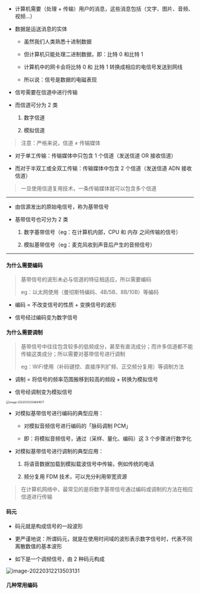 - 计算机需要（处理 + 传输）用户的消息，这些消息包括（文字、图片、音频、视频...）

- 数据是运送消息的实体

	- 虽然我们人类熟悉十进制数据

	- 但计算机只能处理二进制数据，即：比特 0 和比特 1

	- 计算机中的网卡会将比特 0 和 比特 1 转换成相应的电信号发送到网线

	- 所以说：信号是数据的电磁表现

- 信号需要在信道中进行传输

- 而信道可分为 2 类

	1. 数字信道

	2. 模拟信道

> 注意：严格来说，信道 ≠ 传输媒体

- 对于单工传输：传输媒体中只包含 1 个信道（发送信道 OR 接收信道）

- 而对于半双工或全双工传输：传输媒体中包含 2 个信道（发送信道 ADN 接收信道）

> 一旦使用信道复用技术，一条传输媒体就可以包含多个信道

---

- 由信源发出的原始电信号，称为基带信号

- 基带信号也可分为 2 类

	1. 数字基带信号（eg：在计算机内部，CPU 和 内存 之间传输的信号）

	2. 模拟基带信号（eg：麦克风收到声音后产生的音频信号）

---

#### 为什么需要编码

> 基带信号的波形未必与信道的特征相适应，所以需要编码
>
> eg：以太网使用（曼彻斯特编码、4B/5B、8B/10B）等编码

- 编码 = 不改变信号的性质 + 变换信号的波形

- 信号经过编码变为数字信号

#### 为什么需要调制

> 基带信号中往往包含较多的低频成分，甚至有直流成分；而许多信道都不能传输这类成分；所以需要对基带信号进行调制
>
> eg：WiFi使用（补码键控、直接序列扩频、正交频分复用）等调制方法

- 调制 = 将信号的频率范围搬移到较高的频段 + 转换为模拟信号

- 信号经调制变为模拟信号

<img src="https://gitee.com/pj-l/imgs-1/raw/master/image-20220312204641677.png" alt="image-20220312204641677" style="zoom:50%;" />

- 对模拟基带信号进行编码的典型应用：

	- 对模拟音频信号进行编码的「脉码调制 PCM」

	- 即：将模拟音频信号，通过（采样、量化、编码）这 3 个步骤进行数字化

- 对模拟基带信号进行调制的典型应用：

	1. 将语音数据加载到模拟载波信号中传输，例如传统的电话

	2. 频分复用 FDM 技术，可以充分利用带宽资源

> 在计算机网络中，最常见的是将数字基带信号通过编码或调制的方法在相应信道进行传输

#### 码元

- 码元就是构成信号的一段波形

- 更严谨地说：所谓码元，就是在使用时间域的波形表示数字信号时，代表不同离散数值的基本波形

- 如下是一个调频信号，由 2 种码元构成

![image-20220312213503131](https://gitee.com/pj-l/imgs-1/raw/master/image-20220312213503131.png)

#### 几种常用编码


